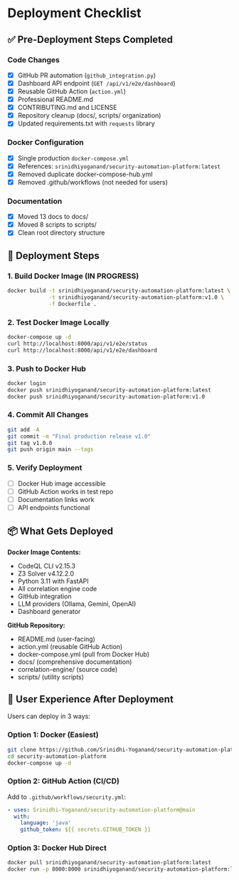 # Deployment Checklist

## ✅ Pre-Deployment Steps Completed

### Code Changes
- [x] GitHub PR automation (`github_integration.py`)
- [x] Dashboard API endpoint (`GET /api/v1/e2e/dashboard`)
- [x] Reusable GitHub Action (`action.yml`)
- [x] Professional README.md
- [x] CONTRIBUTING.md and LICENSE
- [x] Repository cleanup (docs/, scripts/ organization)
- [x] Updated requirements.txt with `requests` library

### Docker Configuration
- [x] Single production `docker-compose.yml`
- [x] References: `srinidhiyoganand/security-automation-platform:latest`
- [x] Removed duplicate docker-compose-hub.yml
- [x] Removed .github/workflows (not needed for users)

### Documentation
- [x] Moved 13 docs to docs/
- [x] Moved 8 scripts to scripts/
- [x] Clean root directory structure

## 🚀 Deployment Steps

### 1. Build Docker Image (IN PROGRESS)
```bash
docker build -t srinidhiyoganand/security-automation-platform:latest \
             -t srinidhiyoganand/security-automation-platform:v1.0 \
             -f Dockerfile .
```

### 2. Test Docker Image Locally
```bash
docker-compose up -d
curl http://localhost:8000/api/v1/e2e/status
curl http://localhost:8000/api/v1/e2e/dashboard
```

### 3. Push to Docker Hub
```bash
docker login
docker push srinidhiyoganand/security-automation-platform:latest
docker push srinidhiyoganand/security-automation-platform:v1.0
```

### 4. Commit All Changes
```bash
git add -A
git commit -m "Final production release v1.0"
git tag v1.0.0
git push origin main --tags
```

### 5. Verify Deployment
- [ ] Docker Hub image accessible
- [ ] GitHub Action works in test repo
- [ ] Documentation links work
- [ ] API endpoints functional

## 📦 What Gets Deployed

**Docker Image Contents:**
- CodeQL CLI v2.15.3
- Z3 Solver v4.12.2.0
- Python 3.11 with FastAPI
- All correlation engine code
- GitHub integration
- LLM providers (Ollama, Gemini, OpenAI)
- Dashboard generator

**GitHub Repository:**
- README.md (user-facing)
- action.yml (reusable GitHub Action)
- docker-compose.yml (pull from Docker Hub)
- docs/ (comprehensive documentation)
- correlation-engine/ (source code)
- scripts/ (utility scripts)

## 🎯 User Experience After Deployment

Users can deploy in 3 ways:

### Option 1: Docker (Easiest)
```bash
git clone https://github.com/Srinidhi-Yoganand/security-automation-platform.git
cd security-automation-platform
docker-compose up -d
```

### Option 2: GitHub Action (CI/CD)
Add to `.github/workflows/security.yml`:
```yaml
- uses: Srinidhi-Yoganand/security-automation-platform@main
  with:
    language: 'java'
    github_token: ${{ secrets.GITHUB_TOKEN }}
```

### Option 3: Docker Hub Direct
```bash
docker pull srinidhiyoganand/security-automation-platform:latest
docker run -p 8000:8000 srinidhiyoganand/security-automation-platform:latest
```
